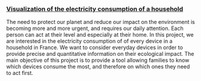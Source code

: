 
### [Visualization of the electricity consumption of a household](https://ccspteam.github.io)

The need to protect our planet and reduce our impact on the environment is becoming more and more urgent, and requires our daily attention. Each person can act at their level and especially at their home. In this project, we are interested in the electricity consumption of of every device in a household in France. We want to consider everyday devices in order to provide precise and quantitative information on their ecological impact. The main objective of this project is to provide a tool allowing families to know which devices consume the most, and therefore on which ones they need to act first.
